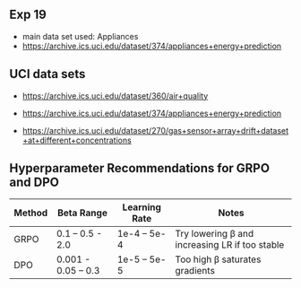 ## Exp 19

* main data set used: Appliances 
* https://archive.ics.uci.edu/dataset/374/appliances+energy+prediction

## UCI data sets

* https://archive.ics.uci.edu/dataset/360/air+quality

* https://archive.ics.uci.edu/dataset/374/appliances+energy+prediction

* https://archive.ics.uci.edu/dataset/270/gas+sensor+array+drift+dataset+at+different+concentrations

## Hyperparameter Recommendations for GRPO and DPO

| Method | Beta Range | Learning Rate | Notes                                          |
|--------|------------|----------------|------------------------------------------------|
| GRPO   |   0.1 – 0.5 - 2.0  | 1e-4 – 5e-4     | Try lowering β and increasing LR if too stable |
| DPO    | 0.001 - 0.05 – 0.3 | 1e-5 – 5e-5     | Too high β saturates gradients                 |


